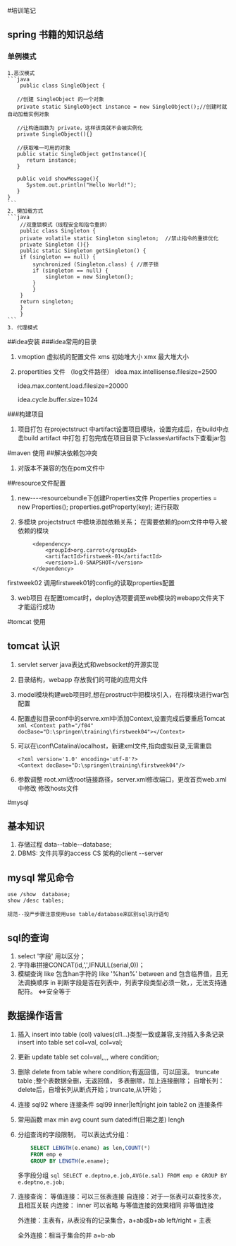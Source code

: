 #培训笔记
## spring 书籍的知识总结
### 单例模式
	1.恶汉模式 
	```java
		public class SingleObject {
	 
	   //创建 SingleObject 的一个对象
	   private static SingleObject instance = new SingleObject();//创建时就自动加载实例对象
	 
	   //让构造函数为 private，这样该类就不会被实例化
	   private SingleObject(){}
	 
	   //获取唯一可用的对象
	   public static SingleObject getInstance(){
	      return instance;
	   }
	 
	   public void showMessage(){
	      System.out.println("Hello World!");
	   }
	}
	```
	2. 懒加载方式
	```java
		//双重锁模式（线程安全和指令重排）
		public class Singleton {  
	    private volatile static Singleton singleton;  //禁止指令的重排优化
	    private Singleton (){}  
	    public static Singleton getSingleton() {  
	    if (singleton == null) {  
	        synchronized (Singleton.class) { //原子锁 
	        if (singleton == null) {  
	            singleton = new Singleton();  
	        }  
	        }  
	    }  
	    return singleton;  
	    }  
		}
	```
	3. 代理模式

##idea安装
###idea常用的目录
1. vmoption 虚拟机的配置文件
	xms 初始堆大小
	xmx 最大堆大小
2. propertities 文件
	（log文件路径）
	idea.max.intellisense.filesize=2500

	idea.max.content.load.filesize=20000

	idea.cycle.buffer.size=1024


###构建项目
1. 项目打包
	在projectstruct 中artifact设置项目模块，设置完成后，在build中点击build artifact 中打包
	打包完成在项目目录下\classes\artifacts下查看jar包
	
#maven 使用
##解决依赖包冲突
1. 对版本不兼容的包<exclusion></exclusion>在pom文件中

##resource文件配置
1. new----resourcebundle下创建Properties文件
	Properties properties = new Properties();
	properties.getProperty(key);
	进行获取


2. 多模块
	projectstruct 中模块添加依赖关系；
	在需要依赖的pom文件中导入被依赖的模块
```	
        <dependency>
            <groupId>org.carrot</groupId>
            <artifactId>firstweek-01</artifactId>
            <version>1.0-SNAPSHOT</version>
        </dependency>
```
firstweek02 调用firstweek01的config的读取properties配置

3. web项目
   	在配置tomcat时，deploy选项要调至web模块的webapp文件夹下才能运行成功

#tomcat 使用
## tomcat 认识
1. servlet server java表达式和websocket的开源实现
2. 目录结构，webapp 存放我们的可能的应用文件
3. model模块构建web项目时,想在prostruct中把模块引入，在将模块进行war包配置
4. 配置虚拟目录conf中的servre.xml中添加Context,设置完成后要重启Tomcat
	          ``` xml
	          <Context path="/f04" docBase="D:\springen\training\firstweek04"></Context>
	          ```
5. 可以在\conf\Catalina\localhost，新建xml文件,指向虚拟目录,无需重启
	```
	<?xml version='1.0' encoding='utf-8'?>
	<Context docBase="D:\springen\training\firstweek04"/>
	```

6. 参数调整
	root.xml改root链接路径，server.xml修改端口，更改首页web.xml 中修改
	修改hosts文件

#mysql
## 基本知识
1. 存储过程 data--table--database;
2. DBMS:
    文件共享的access
    CS 架构的client --server

## mysql 常见命令
	use /show  database;
	show /desc tables;

	规范--投产步骤注意使用use table/database来区别sql执行语句

## sql的查询
   1. select '字段' 用以区分；
   2. 字符串拼接CONCAT(id,',',IFNULL(serial,0))；
   3. 模糊查询 like 包含han字符的 like '%han%'
   		between and 包含临界值，且无法调换顺序
   		in 判断字段是否在列表中，列表字段类型必须一致，，无法支持通配符。
   		<=>安全等于


## 数据操作语言

1. 插入 insert into table (col) values(cl1...)类型一致或兼容,支持插入多条记录
		insert into table set col=val, col=val;
2. 更新 update table set col=val,,,, where condition;

3. 删除 delete from table where condition;有返回值，可以回滚。
		truncate table ;整个表数据全删，无返回值，
		多表删除，加上连接删除；
		自增长列：delete后，自增长列从断点开始；truncate,从1开始；

4. 连接 sql92 where 连接条件
		sql99 inner|left|right join table2 on 连接条件

6. 常用函数 max min avg count sum datediff(日期之差) lengh

5. 分组查询的字段限制，
	可以表达式分组：
	```sql
		SELECT LENGTH(e.ename) as len,COUNT(*)
		FROM emp e
		GROUP BY LENGTH(e.ename);
	```
	多字段分组
		```sql
		SELECT e.deptno,e.job,AVG(e.sal)
		FROM emp e
		GROUP BY e.deptno,e.job;
		```

7. 连接查询：
	等值连接：可以三张表连接
	自连接：对于一张表可以查找多次，且相互关联
	内连接： inner 可以省略 与等值连接的效果相同
			非等值连接

	外连接：主表有，从表没有的记录集合，a+ab或b+ab
			left/right + 主表

	全外连接：相当于集合的并 a+b-ab




